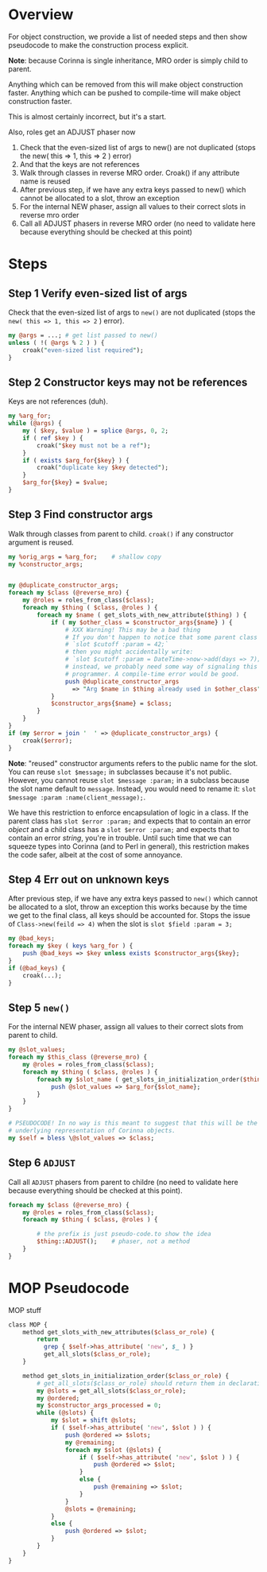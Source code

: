 # Overview

For object construction, we provide a list of needed steps and then show
pseudocode to make the construction process explicit.

**Note**: because Corinna is single inheritance, MRO order is simply child to
parent.

Anything which can be removed from this will make object construction
faster. Anything which can be pushed to compile-time will make object
construction faster.

This is almost certainly incorrect, but it's a start.

Also, roles get an ADJUST phaser now

1. Check that the even-sized list of args to new() are not duplicated
   (stops the new( this => 1, this => 2 ) error)
2. And that the keys are not references
3. Walk through classes in reverse MRO order. Croak() if any attribute
   name is reused
4. After previous step, if we have any extra keys passed to new() which cannot be
   allocated to a slot, throw an exception
5. For the internal NEW phaser, assign all values to their correct slots in
   reverse mro order
6. Call all ADJUST phasers in reverse MRO order (no need to validate here because
   everything should be checked at this point)

# Steps

## Step 1 Verify even-sized list of args

Check that the even-sized list of args to `new()` are not duplicated (stops
the `new( this => 1, this => 2` ) error).

```perl
my @args = ...; # get list passed to new()
unless ( !( @args % 2 ) ) {
    croak("even-sized list required");
}
```

## Step 2 Constructor keys may not be references

Keys are not references (duh).

```perl
my %arg_for;
while (@args) {
    my ( $key, $value ) = splice @args, 0, 2;
    if ( ref $key ) {
        croak("$key must not be a ref");
    }
    if ( exists $arg_for{$key} ) {
        croak("duplicate key $key detected");
    }
    $arg_for{$key} = $value;
}
```

## Step 3 Find constructor args

Walk through classes from parent to child. `croak()` if any constructor
argument is reused.

```perl
my %orig_args = %arg_for;    # shallow copy
my %constructor_args;


my @duplicate_constructor_args;
foreach my $class (@reverse_mro) {
    my @roles = roles_from_class($class);
    foreach my $thing ( $class, @roles ) {
        foreach my $name ( get_slots_with_new_attribute($thing) ) {
            if ( my $other_class = $constructor_args{$name} ) {
                # XXX Warning! This may be a bad thing
                # If you don't happen to notice that some parent class has done
                # `slot $cutoff :param = 42;`
                # then you might accidentally write:
                # `slot $cutoff :param = DateTime->now->add(days => 7);`
                # instead, we probably need some way of signaling this to the
                # programmer. A compile-time error would be good.
                push @duplicate_constructor_args 
                  => "Arg $name in $thing already used in $other_class";
            }
            $constructor_args{$name} = $class;
        }
    }
}
if (my $error = join '  ' => @duplicate_constructor_args) {
    croak($error);
}
```

**Note**: "reused" constructor arguments refers to the public name for the
slot. You can reuse `slot $message;` in subclasses because it's not public.
However, you cannot reuse `slot $message :param;` in a subclass because the
slot name default to `message`.  Instead, you would need to rename it: `slot
$message :param :name(client_message);`.

We have this restriction to enforce encapsulation of logic in a class. If the
parent class has `slot $error :param;` and expects that to contain an error
_object_ and a child class has a `slot $error :param;` and expects that to
contain an error _string_, you're in trouble. Until such time that we can
squeeze types into Corinna (and to Perl in general), this restriction makes
the code safer, albeit at the cost of some annoyance.

## Step 4 Err out on unknown keys


After previous step, if we have any extra keys passed to `new()` which cannot
be allocated to a slot, throw an exception this works because by the time we
get to the final class, all keys should be accounted for. Stops the issue of
`Class->new(feild => 4)` when the slot is `slot $field :param = 3;`

```perl
my @bad_keys;
foreach my $key ( keys %arg_for ) {
    push @bad_keys => $key unless exists $constructor_args{$key};
}
if (@bad_keys) {
    croak(...);
}
```

## Step 5 `new()`

For the internal NEW phaser, assign all values to their correct slots from
parent to child.

```perl
my @slot_values;
foreach my $this_class (@reverse_mro) {
    my @roles = roles_from_class($class);
    foreach my $thing ( $class, @roles ) {
        foreach my $slot_name ( get_slots_in_initialization_order($thing) ) {
            push @slot_values => $arg_for{$slot_name};
        }
    }
}

# PSEUDOCODE! In no way is this meant to suggest that this will be the
# underlying representation of Corinna objects.
my $self = bless \@slot_values => $class;
```

## Step 6 `ADJUST`

Call all `ADJUST` phasers from parent to childre (no need to validate here because
everything should be checked at this point).

```perl
foreach my $class (@reverse_mro) {
    my @roles = roles_from_class($class);
    foreach my $thing ( $class, @roles ) {

        # the prefix is just pseudo-code.to show the idea
        $thing::ADJUST();    # phaser, not a method
    }
}
```

# MOP Pseudocode

MOP stuff

```perl
class MOP {
    method get_slots_with_new_attributes($class_or_role) {
        return
          grep { $self->has_attribute( 'new', $_ ) }
          get_all_slots($class_or_role);
    }

    method get_slots_in_initialization_order($class_or_role) {
        # get_all_slots($class_or_role) should return them in declaration order
        my @slots = get_all_slots($class_or_role);
        my @ordered;
        my $constructor_args_processed = 0;
        while (@slots) {
            my $slot = shift @slots;
            if ( $self->has_attribute( 'new', $slot ) ) {
                push @ordered => $slots;
                my @remaining;
                foreach my $slot (@slots) {
                    if ( $self->has_attribute( 'new', $slot ) ) {
                        push @ordered => $slot;
                    }
                    else {
                        push @remaining => $slot;
                    }
                }
                @slots = @remaining;
            }
            else {
                push @ordered => $slot;
            }
        }
    }
}
```
